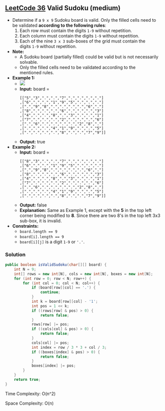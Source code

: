 ## [LeetCode 36](https://leetcode.com/problems/valid-sudoku/) Valid Sudoku (medium)

- Determine if a `9 x 9` Sudoku board is valid. Only the filled cells need to be validated **according to the following rules**:
    1.  Each row must contain the digits `1-9` without repetition.
    2.  Each column must contain the digits `1-9` without repetition.
    3.  Each of the nine `3 x 3` sub-boxes of the grid must contain the digits `1-9` without repetition.
- **Note:**
    -   A Sudoku board (partially filled) could be valid but is not necessarily solvable.
    -   Only the filled cells need to be validated according to the mentioned rules.
- **Example 1:**
    - <img src="https://upload.wikimedia.org/wikipedia/commons/thumb/f/ff/Sudoku-by-L2G-20050714.svg/250px-Sudoku-by-L2G-20050714.svg.png"  />
    - **Input:** board = 
        ```
        [["5","3",".",".","7",".",".",".","."]
        ,["6",".",".","1","9","5",".",".","."]
        ,[".","9","8",".",".",".",".","6","."]
        ,["8",".",".",".","6",".",".",".","3"]
        ,["4",".",".","8",".","3",".",".","1"]
        ,["7",".",".",".","2",".",".",".","6"]
        ,[".","6",".",".",".",".","2","8","."]
        ,[".",".",".","4","1","9",".",".","5"]
        ,[".",".",".",".","8",".",".","7","9"]]
        ```
    - **Output:** true
- **Example 2:**
    - **Input:** board = 
        ```
        [["8","3",".",".","7",".",".",".","."]
        ,["6",".",".","1","9","5",".",".","."]
        ,[".","9","8",".",".",".",".","6","."]
        ,["8",".",".",".","6",".",".",".","3"]
        ,["4",".",".","8",".","3",".",".","1"]
        ,["7",".",".",".","2",".",".",".","6"]
        ,[".","6",".",".",".",".","2","8","."]
        ,[".",".",".","4","1","9",".",".","5"]
        ,[".",".",".",".","8",".",".","7","9"]]
        ```
    - **Output:** false
    - **Explanation:** Same as Example 1, except with the **5** in the top left corner being modified to **8**. Since there are two 8's in the top left 3x3 sub-box, it is invalid.
- **Constraints:**
    -   `board.length == 9`
    -   `board[i].length == 9`
    -   `board[i][j]` is a digit `1-9` or `'.'`.

### Solution

```java
public boolean isValidSudoku(char[][] board) {
    int N = 9;
    int[] rows = new int[N], cols = new int[N], boxes = new int[N];
    for (int row = 0; row < N; row++) {
        for (int col = 0; col < N; col++) {
            if (board[row][col] == '.') {
                continue;
            }
            int k = board[row][col] - '1';
            int pos = 1 << k;
            if ((rows[row] & pos) > 0) {
                return false;
            }
            rows[row] |= pos;
            if ((cols[col] & pos) > 0) {
                return false;
            }
            cols[col] |= pos;
            int index = row / 3 * 3 + col / 3;
            if ((boxes[index] & pos) > 0) {
                return false;
            }
            boxes[index] |= pos;
        }
    }
    return true;
}
```

Time Complexity: O(n^2)

Space Complexity: O(n)